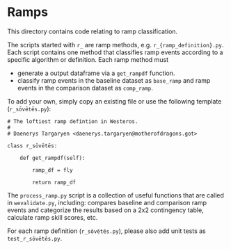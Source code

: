 # Ramps

This directory contains code relating to ramp classification. 

The scripts started with `r_` are ramp methods, e.g. `r_{ramp_definition}.py`. Each script contains one method that classifies ramp events according to a specific algorithm or definition. Each ramp method must
  * generate a output dataframe via a `get_rampdf` function.
  * classify ramp events in the baseline dataset as `base_ramp` and ramp events in the comparison dataset as `comp_ramp`.

To add your own, simply copy an existing file or use the following template (`r_sōvētēs.py`):

```
# The loftiest ramp defintion in Westeros.
#
# Daenerys Targaryen <daenerys.targaryen@motherofdragons.got>

class r_sōvētēs:

    def get_rampdf(self):

        ramp_df = fly

        return ramp_df

```

The `process_ramp.py` script is a collection of useful functions that are called in `wevalidate.py`, including: compares baseline and comparison ramp events and categorize the results based on a 2x2 contingency table, calculate ramp skill scores, etc.

For each ramp definition (`r_sōvētēs.py`), please also add unit tests as `test_r_sōvētēs.py`. 